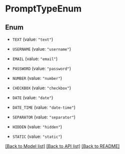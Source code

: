 # PromptTypeEnum

## Enum


* `TEXT` (value: `"text"`)

* `USERNAME` (value: `"username"`)

* `EMAIL` (value: `"email"`)

* `PASSWORD` (value: `"password"`)

* `NUMBER` (value: `"number"`)

* `CHECKBOX` (value: `"checkbox"`)

* `DATE` (value: `"date"`)

* `DATE_TIME` (value: `"date-time"`)

* `SEPARATOR` (value: `"separator"`)

* `HIDDEN` (value: `"hidden"`)

* `STATIC` (value: `"static"`)


[[Back to Model list]](../README.md#documentation-for-models) [[Back to API list]](../README.md#documentation-for-api-endpoints) [[Back to README]](../README.md)


